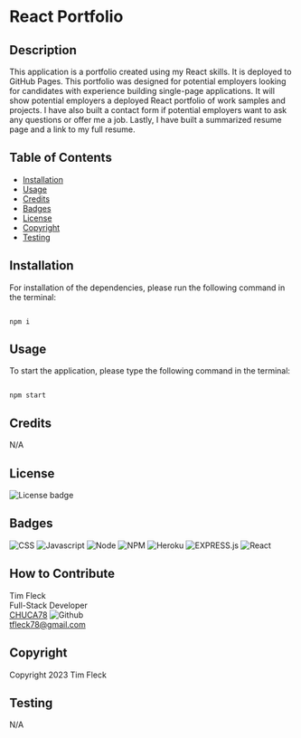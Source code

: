 # React Portfolio

## Description

This application is a portfolio created using my React skills. It is deployed to GitHub Pages. This portfolio was designed for potential employers looking for candidates with experience building single-page applications. It will show potential employers a deployed React portfolio of work samples and projects. I have also built a contact form if potential employers want to ask any questions or offer me a job. Lastly, I have built a summarized resume page and a link to my full resume.

## Table of Contents

- [Installation](#installation)
- [Usage](#usage)
- [Credits](#credits)
- [Badges](#badges)
- [License](#license)
- [Copyright](#copyright)
- [Testing](#testing)

## Installation

For installation of the dependencies, please run the following command in the terminal:

```

npm i

```

## Usage

To start the application, please type the following command in the terminal:

```

npm start

```

## Credits

N/A

## License

![License badge](https://img.shields.io/badge/license-MIT-blue.svg)

## Badges

![CSS](https://img.shields.io/badge/CSS3-1572B6?style=for-the-badge&logo=css3&logoColor=white)
![Javascript](https://img.shields.io/badge/JavaScript-323330?style=for-the-badge&logo=javascript&logoColor=F7DF1E)
![Node](https://img.shields.io/badge/Node.js-43853D?style=for-the-badge&logo=node.js&logoColor=white)
![NPM](https://img.shields.io/badge/npm-yellow?style=for-the-badge&logo=NPM)
![Heroku](https://img.shields.io/badge/Heroku-purple?style=for-the-badge&logo=heroku)
![EXPRESS.js](https://img.shields.io/badge/express-JS-yellow?style=for-the-badge&logo=experts-exchange)
![React](https://img.shields.io/badge/React-20232A?style=for-the-badge&logo=react&logoColor=61DAFB)

## How to Contribute

Tim Fleck<br />
Full-Stack Developer<br />
[CHUCA78](https://github.com/Chuca78) ![Github](https://img.shields.io/badge/GitHub-100000?style=for-the-badge&logo=github&logoColor=white)<br />
tfleck78@gmail.com

## Copyright

Copyright 2023 Tim Fleck

## Testing

N/A
